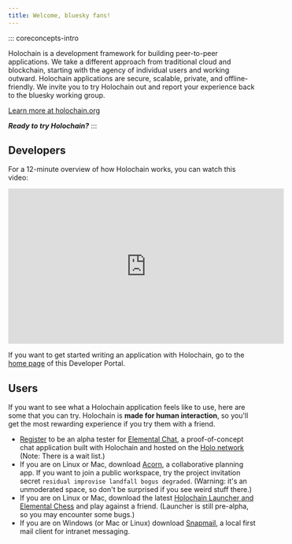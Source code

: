 ```yaml
---
title: Welcome, bluesky fans!
---
```


::: coreconcepts-intro

Holochain is a development framework for building peer-to-peer applications. We take a different approach from traditional cloud and blockchain, starting with the agency of individual users and working outward. Holochain applications are secure, scalable, private, and offline-friendly. We invite you to try Holochain out and report your experience back to the bluesky working group.

[Learn more at holochain.org](https://holochain.org/)

**_Ready to try Holochain?_**
:::

## Developers

For a 12-minute overview of how Holochain works, you can watch this video:

<iframe width="560" height="315" src="https://www.youtube.com/embed/EUfyHNGvnDo" title="YouTube video player" frameborder="0" allow="accelerometer; autoplay; clipboard-write; encrypted-media; gyroscope; picture-in-picture" allowfullscreen></iframe>

If you want to get started writing an application with Holochain, go to the [home page](/) of this Developer Portal.

## Users

If you want to see what a Holochain application feels like to use, here are some that you can try. Holochain is **made for human interaction**, so you'll get the most rewarding experience if you try them with a friend.

* [Register](https://register.holo.host/elemental) to be an alpha tester for [Elemental Chat](https://elemental-chat.holo.host/), a proof-of-concept chat application built with Holochain and hosted on the [Holo network](https://holo.host) (Note: There is a wait list.)
* If you are on Linux or Mac, download [Acorn](https://github.com/h-be/acorn/releases/tag/v0.5.1-alpha), a collaborative planning app. If you want to join a public workspace, try the project invitation secret `residual improvise landfall bogus degraded`. (Warning: it's an unmoderated space, so don't be surprised if you see weird stuff there.)
* If you are on Linux or Mac, download the latest [Holochain Launcher and Elemental Chess](https://github.com/holochain/launcher/releases/) and play against a friend. (Launcher is still pre-alpha, so you may encounter some bugs.)
* If you are on Windows (or Mac or Linux) download [Snapmail](https://github.com/glassbeadsoftware/snapmail-release/releases/tag/v0.0.5), a local first mail client for intranet messaging.
